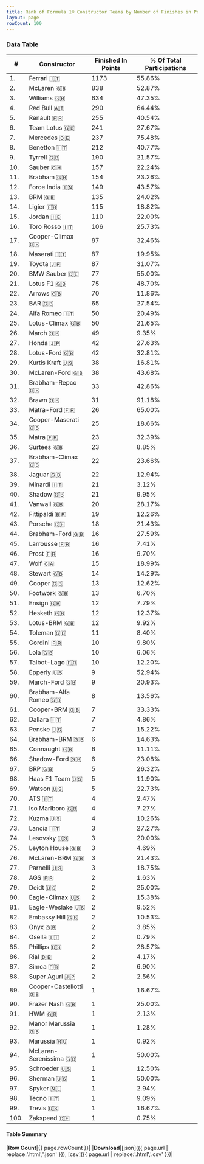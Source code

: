 ```yaml
---
title: Rank of Formula 1® Constructor Teams by Number of Finishes in Points
layout: page
rowCount: 100
---
```


<canvas id="chart" width="400" height="180"></canvas>
<script>
var data = {
    "datasets": [
        {
            "backgroundColor": [
                "EB212E",
                "AAAAAA",
                "FFF8F6",
                "381ea0",
                "F6CF00",
                "09630C",
                "3da48e",
                "73C2FB",
                "274B72",
                "204FE0",
                "243F73",
                "C35503",
                "144D44",
                "0F5DBB",
                "FFFF01",
                "0C00A3",
                "273027",
                "C0BEC3",
                "D70028",
                "20359D",
                "F6CA46",
                "FFA500",
                "FFFFFF",
                "B21827",
                "025839",
                "E53524",
                "FFFFFF",
                "025839",
                "D33949",
                "AAAAAA",
                "243F73",
                "E2F833",
                "3FB2B3",
                "1A2446",
                "888888",
                "888888",
                "243F73",
                "095921",
                "1B1D1D",
                "FA9B27",
                "336667",
                "888888",
                "DDDDDD",
                "07316F",
                "888888",
                "0D1773",
                "A3805E",
                "FFFFFF",
                "273027",
                "888888",
                "888888",
                "FFFFFF",
                "457439",
                "888888",
                "888888",
                "888888",
                "888888",
                "DBC75F",
                "888888",
                "888888",
                "888888",
                "888888",
                "2077C9",
                "888888",
                "888888",
                "888888",
                "888888",
                "EA2040",
                "FC8881",
                "888888",
                "888888",
                "C4333B",
                "888888",
                "888888",
                "888888",
                "888888",
                "888888",
                "888888",
                "888888",
                "888888",
                "1A284B",
                "888888",
                "888888",
                "888888",
                "888888",
                "888888",
                "888888",
                "E30010",
                "888888",
                "888888",
                "888888",
                "5E0A16",
                "5E0A16",
                "888888",
                "888888",
                "888888",
                "FFA500",
                "888888",
                "888888",
                "888888"
            ],
            "borderColor": [
                "444444",
                "444444",
                "444444",
                "444444",
                "444444",
                "444444",
                "444444",
                "444444",
                "444444",
                "444444",
                "444444",
                "444444",
                "444444",
                "444444",
                "444444",
                "444444",
                "444444",
                "444444",
                "444444",
                "444444",
                "444444",
                "444444",
                "444444",
                "444444",
                "444444",
                "444444",
                "444444",
                "444444",
                "444444",
                "444444",
                "444444",
                "444444",
                "444444",
                "444444",
                "444444",
                "444444",
                "444444",
                "444444",
                "444444",
                "444444",
                "444444",
                "444444",
                "444444",
                "444444",
                "444444",
                "444444",
                "444444",
                "444444",
                "444444",
                "444444",
                "444444",
                "444444",
                "444444",
                "444444",
                "444444",
                "444444",
                "444444",
                "444444",
                "444444",
                "444444",
                "444444",
                "444444",
                "444444",
                "444444",
                "444444",
                "444444",
                "444444",
                "444444",
                "444444",
                "444444",
                "444444",
                "444444",
                "444444",
                "444444",
                "444444",
                "444444",
                "444444",
                "444444",
                "444444",
                "444444",
                "444444",
                "444444",
                "444444",
                "444444",
                "444444",
                "444444",
                "444444",
                "444444",
                "444444",
                "444444",
                "444444",
                "444444",
                "444444",
                "444444",
                "444444",
                "444444",
                "444444",
                "444444",
                "444444",
                "444444"
            ],
            "borderWidth": 1,
            "data": [
                1173.0,
                838.0,
                634.0,
                290.0,
                255.0,
                241.0,
                237.0,
                212.0,
                190.0,
                157.0,
                154.0,
                149.0,
                135.0,
                115.0,
                110.0,
                106.0,
                87.0,
                87.0,
                87.0,
                77.0,
                75.0,
                70.0,
                65.0,
                50.0,
                50.0,
                49.0,
                42.0,
                42.0,
                38.0,
                38.0,
                33.0,
                31.0,
                26.0,
                25.0,
                23.0,
                23.0,
                22.0,
                22.0,
                21.0,
                21.0,
                20.0,
                19.0,
                18.0,
                16.0,
                16.0,
                16.0,
                15.0,
                14.0,
                13.0,
                13.0,
                12.0,
                12.0,
                12.0,
                11.0,
                10.0,
                10.0,
                10.0,
                9.0,
                9.0,
                8.0,
                7.0,
                7.0,
                7.0,
                6.0,
                6.0,
                6.0,
                5.0,
                5.0,
                5.0,
                4.0,
                4.0,
                4.0,
                3.0,
                3.0,
                3.0,
                3.0,
                3.0,
                2.0,
                2.0,
                2.0,
                2.0,
                2.0,
                2.0,
                2.0,
                2.0,
                2.0,
                2.0,
                2.0,
                1.0,
                1.0,
                1.0,
                1.0,
                1.0,
                1.0,
                1.0,
                1.0,
                1.0,
                1.0,
                1.0,
                1.0
            ],
            "label": "Finished In Points"
        }
    ],
    "labels": [
        "Ferrari",
        "McLaren",
        "Williams",
        "Red Bull",
        "Renault",
        "Team Lotus",
        "Mercedes",
        "Benetton",
        "Tyrrell",
        "Sauber",
        "Brabham",
        "Force India",
        "BRM",
        "Ligier",
        "Jordan",
        "Toro Rosso",
        "Cooper-Climax",
        "Maserati",
        "Toyota",
        "BMW Sauber",
        "Lotus F1",
        "Arrows",
        "BAR",
        "Alfa Romeo",
        "Lotus-Climax",
        "March",
        "Honda",
        "Lotus-Ford",
        "Kurtis Kraft",
        "McLaren-Ford",
        "Brabham-Repco",
        "Brawn",
        "Matra-Ford",
        "Cooper-Maserati",
        "Matra",
        "Surtees",
        "Brabham-Climax",
        "Jaguar",
        "Minardi",
        "Shadow",
        "Vanwall",
        "Fittipaldi",
        "Porsche",
        "Brabham-Ford",
        "Larrousse",
        "Prost",
        "Wolf",
        "Stewart",
        "Cooper",
        "Footwork",
        "Ensign",
        "Hesketh",
        "Lotus-BRM",
        "Toleman",
        "Gordini",
        "Lola",
        "Talbot-Lago",
        "Epperly",
        "March-Ford",
        "Brabham-Alfa Romeo",
        "Cooper-BRM",
        "Dallara",
        "Penske",
        "Brabham-BRM",
        "Connaught",
        "Shadow-Ford",
        "BRP",
        "Haas F1 Team",
        "Watson",
        "ATS",
        "Iso Marlboro",
        "Kuzma",
        "Lancia",
        "Lesovsky",
        "Leyton House",
        "McLaren-BRM",
        "Parnelli",
        "AGS",
        "Deidt",
        "Eagle-Climax",
        "Eagle-Weslake",
        "Embassy Hill",
        "Onyx",
        "Osella",
        "Phillips",
        "Rial",
        "Simca",
        "Super Aguri",
        "Cooper-Castellotti",
        "Frazer Nash",
        "HWM",
        "Manor Marussia",
        "Marussia",
        "McLaren-Serenissima",
        "Schroeder",
        "Sherman",
        "Spyker",
        "Tecno",
        "Trevis",
        "Zakspeed"
    ]
};
var options = {
  legend: {
    display: false
  },
  scales: {
    xAxes: [{
      ticks: {
        beginAtZero: true,
        maxRotation: 180,
        display: window.innerWidth > 800
      }
    }],
    yAxes: [{
      ticks: {
        beginAtZero: true
      }
    }]
  },
  onResize: function(chart, size) {
    chart.options.scales.xAxes[0].ticks.display = size.width > 800;
  }
};
var chart = new Chart("chart", {
    data: data,
    type: 'bar',
    options: options
});
</script>

<!-- div id="chart-navigation">
<button onclick="window.location = chart.toBase64Image();">Save as Image</button>
<button onclick="window.location = chart.toBase64Image();">Hello</button>
<button onclick="window.location = chart.toBase64Image();">Hello</button>
<select>
<option>one</option>
<option>two</option>
<option>three</option>
</select>
</div -->




### Data Table

| # | Constructor | Finished In Points | % Of Total Participations |
|--|--|--|--|
| 1. | Ferrari 🇮🇹 | 1173 | 55.86% |
| 2. | McLaren 🇬🇧 | 838 | 52.87% |
| 3. | Williams 🇬🇧 | 634 | 47.35% |
| 4. | Red Bull 🇦🇹 | 290 | 64.44% |
| 5. | Renault 🇫🇷 | 255 | 40.54% |
| 6. | Team Lotus 🇬🇧 | 241 | 27.67% |
| 7. | Mercedes 🇩🇪 | 237 | 75.48% |
| 8. | Benetton 🇮🇹 | 212 | 40.77% |
| 9. | Tyrrell 🇬🇧 | 190 | 21.57% |
| 10. | Sauber 🇨🇭 | 157 | 22.24% |
| 11. | Brabham 🇬🇧 | 154 | 23.26% |
| 12. | Force India 🇮🇳 | 149 | 43.57% |
| 13. | BRM 🇬🇧 | 135 | 24.02% |
| 14. | Ligier 🇫🇷 | 115 | 18.82% |
| 15. | Jordan 🇮🇪 | 110 | 22.00% |
| 16. | Toro Rosso 🇮🇹 | 106 | 25.73% |
| 17. | Cooper-Climax 🇬🇧 | 87 | 32.46% |
| 18. | Maserati 🇮🇹 | 87 | 19.95% |
| 19. | Toyota 🇯🇵 | 87 | 31.07% |
| 20. | BMW Sauber 🇩🇪 | 77 | 55.00% |
| 21. | Lotus F1 🇬🇧 | 75 | 48.70% |
| 22. | Arrows 🇬🇧 | 70 | 11.86% |
| 23. | BAR 🇬🇧 | 65 | 27.54% |
| 24. | Alfa Romeo 🇮🇹 | 50 | 20.49% |
| 25. | Lotus-Climax 🇬🇧 | 50 | 21.65% |
| 26. | March 🇬🇧 | 49 | 9.35% |
| 27. | Honda 🇯🇵 | 42 | 27.63% |
| 28. | Lotus-Ford 🇬🇧 | 42 | 32.81% |
| 29. | Kurtis Kraft 🇺🇸 | 38 | 16.81% |
| 30. | McLaren-Ford 🇬🇧 | 38 | 43.68% |
| 31. | Brabham-Repco 🇬🇧 | 33 | 42.86% |
| 32. | Brawn 🇬🇧 | 31 | 91.18% |
| 33. | Matra-Ford 🇫🇷 | 26 | 65.00% |
| 34. | Cooper-Maserati 🇬🇧 | 25 | 18.66% |
| 35. | Matra 🇫🇷 | 23 | 32.39% |
| 36. | Surtees 🇬🇧 | 23 | 8.85% |
| 37. | Brabham-Climax 🇬🇧 | 22 | 23.66% |
| 38. | Jaguar 🇬🇧 | 22 | 12.94% |
| 39. | Minardi 🇮🇹 | 21 | 3.12% |
| 40. | Shadow 🇬🇧 | 21 | 9.95% |
| 41. | Vanwall 🇬🇧 | 20 | 28.17% |
| 42. | Fittipaldi 🇧🇷 | 19 | 12.26% |
| 43. | Porsche 🇩🇪 | 18 | 21.43% |
| 44. | Brabham-Ford 🇬🇧 | 16 | 27.59% |
| 45. | Larrousse 🇫🇷 | 16 | 7.41% |
| 46. | Prost 🇫🇷 | 16 | 9.70% |
| 47. | Wolf 🇨🇦 | 15 | 18.99% |
| 48. | Stewart 🇬🇧 | 14 | 14.29% |
| 49. | Cooper 🇬🇧 | 13 | 12.62% |
| 50. | Footwork 🇬🇧 | 13 | 6.70% |
| 51. | Ensign 🇬🇧 | 12 | 7.79% |
| 52. | Hesketh 🇬🇧 | 12 | 12.37% |
| 53. | Lotus-BRM 🇬🇧 | 12 | 9.92% |
| 54. | Toleman 🇬🇧 | 11 | 8.40% |
| 55. | Gordini 🇫🇷 | 10 | 9.80% |
| 56. | Lola 🇬🇧 | 10 | 6.06% |
| 57. | Talbot-Lago 🇫🇷 | 10 | 12.20% |
| 58. | Epperly 🇺🇸 | 9 | 52.94% |
| 59. | March-Ford 🇬🇧 | 9 | 20.93% |
| 60. | Brabham-Alfa Romeo 🇬🇧 | 8 | 13.56% |
| 61. | Cooper-BRM 🇬🇧 | 7 | 33.33% |
| 62. | Dallara 🇮🇹 | 7 | 4.86% |
| 63. | Penske 🇺🇸 | 7 | 15.22% |
| 64. | Brabham-BRM 🇬🇧 | 6 | 14.63% |
| 65. | Connaught 🇬🇧 | 6 | 11.11% |
| 66. | Shadow-Ford 🇬🇧 | 6 | 23.08% |
| 67. | BRP 🇬🇧 | 5 | 26.32% |
| 68. | Haas F1 Team 🇺🇸 | 5 | 11.90% |
| 69. | Watson 🇺🇸 | 5 | 22.73% |
| 70. | ATS 🇮🇹 | 4 | 2.47% |
| 71. | Iso Marlboro 🇬🇧 | 4 | 7.27% |
| 72. | Kuzma 🇺🇸 | 4 | 10.26% |
| 73. | Lancia 🇮🇹 | 3 | 27.27% |
| 74. | Lesovsky 🇺🇸 | 3 | 20.00% |
| 75. | Leyton House 🇬🇧 | 3 | 4.69% |
| 76. | McLaren-BRM 🇬🇧 | 3 | 21.43% |
| 77. | Parnelli 🇺🇸 | 3 | 18.75% |
| 78. | AGS 🇫🇷 | 2 | 1.63% |
| 79. | Deidt 🇺🇸 | 2 | 25.00% |
| 80. | Eagle-Climax 🇺🇸 | 2 | 15.38% |
| 81. | Eagle-Weslake 🇺🇸 | 2 | 9.52% |
| 82. | Embassy Hill 🇬🇧 | 2 | 10.53% |
| 83. | Onyx 🇬🇧 | 2 | 3.85% |
| 84. | Osella 🇮🇹 | 2 | 0.79% |
| 85. | Phillips 🇺🇸 | 2 | 28.57% |
| 86. | Rial 🇩🇪 | 2 | 4.17% |
| 87. | Simca 🇫🇷 | 2 | 6.90% |
| 88. | Super Aguri 🇯🇵 | 2 | 2.56% |
| 89. | Cooper-Castellotti 🇬🇧 | 1 | 16.67% |
| 90. | Frazer Nash 🇬🇧 | 1 | 25.00% |
| 91. | HWM 🇬🇧 | 1 | 2.13% |
| 92. | Manor Marussia 🇬🇧 | 1 | 1.28% |
| 93. | Marussia 🇷🇺 | 1 | 0.92% |
| 94. | McLaren-Serenissima 🇬🇧 | 1 | 50.00% |
| 95. | Schroeder 🇺🇸 | 1 | 12.50% |
| 96. | Sherman 🇺🇸 | 1 | 50.00% |
| 97. | Spyker 🇳🇱 | 1 | 2.94% |
| 98. | Tecno 🇮🇹 | 1 | 9.09% |
| 99. | Trevis 🇺🇸 | 1 | 16.67% |
| 100. | Zakspeed 🇩🇪 | 1 | 0.75% |

#### Table Summary

|**Row Count**|{{ page.rowCount }}|
|**Download**|[json]({{ page.url | replace:'.html','.json' }}), [csv]({{ page.url | replace:'.html','.csv' }})|
